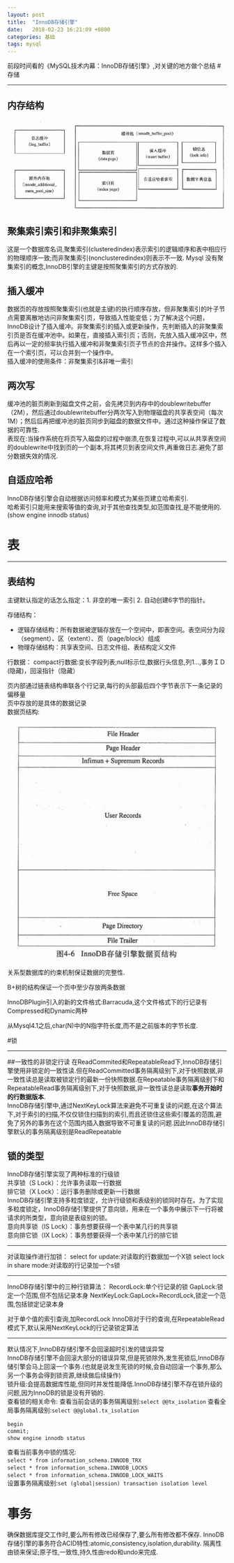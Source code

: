 ```yaml
---
layout: post
title:  "InnoDB存储引擎"
date:   2018-02-23 16:21:09 +0800
categories: 基础
tags: mysql
---
```


前段时间看的《MySQL技术内幕：InnoDB存储引擎》,对关键的地方做个总结
#存储
****
## 内存结构

![](/_pic/201802/InnoDB-store.png)

## 聚集索引索引和非聚集索引
这是一个数据库名词,聚集索引(clusteredindex)表示索引的逻辑顺序和表中相应行的物理顺序一致;而非聚集索引(nonclusteredindex)则表示不一致.
Mysql 没有聚集索引的概念,InnoDB引擎的主键是按照聚集索引的方式存放的.
## 插入缓冲
数据页的存放按照聚集索引(也就是主键)的执行顺序存放，但非聚集索引的叶子节点需要离散地访问非聚集索引页，导致插入性能变低；为了解决这个问题，InnoDB设计了插入缓冲。非聚集索引的插入或更新操作，先判断插入的非聚集索引页是否在缓冲池中。如果在，直接插入索引页；否则，先放入插入缓冲区中，然后再以一定的频率执行插入缓冲和非聚集索引页子节点的合并操作。这样多个插入在一个索引页，可以合并到一个操作中。    
插入缓冲的使用条件：非聚集索引&非唯一索引
## 两次写
缓冲池的脏页刷新到磁盘文件之前，会先拷贝到内存中的doublewritebuffer（2M），然后通过doublewritebuffer分两次写入到物理磁盘的共享表空间（每次1M）；然后后再把缓冲池的脏页同步到磁盘的数据文件中。通过这种操作保证了数据的可靠性.    
表现在:当操作系统在将页写入磁盘的过程中崩溃,在恢复过程中,可以从共享表空间的doublewrite中找到页的一个副本,将其拷贝到表空间文件,再重做日志.避免了部分数据失效的情况.

## 自适应哈希
InnoDB存储引擎会自动根据访问频率和模式为某些页建立哈希索引.     
哈希索引只能用来搜索等值的查询,对于其他查找类型,如范围查找,是不能使用的.(show engine innodb status)

# 表
****
## 表结构
主键默认指定的话怎么指定：1. 非空的唯一索引 2. 自动创建6字节的指针。

存储结构：
  
* 逻辑存储结构：所有数据被逻辑存放在一个空间中，即表空间。表空间分为段（segment）、区（extent）、页（page/block）组成
* 物理存储结构：共享表空间、日志文件组、表结构定义文件

行数据：
compact行数据:变长字段列表;null标示位,数据行头信息,列1...,事务ＩＤ(隐藏)，回滚指针（隐藏）  

页内部通过链表结构串联各个行记录,每行的头部最后四个字节表示下一条记录的偏移量    
页中存放的是具体的数据记录    
数据页结构:

![](/_pic/201802/innodb-page.png)

关系型数据库的约束机制保证数据的完整性.

B+树的结构保证一个页中至少存放两条数据

InnoDBPlugin引入的新的文件格式:Barracuda,这个文件格式下的行记录有Compressed和Dynamic两种

从Mysql4.1之后,char(N)中的N指字符长度,而不是之前版本的字节长度.

#锁
****
##一致性的非锁定行读
在ReadCommited和RepeatableRead下,InnoDB存储引擎使用非锁定的一致性读.但在ReadCommitted事务隔离级别下,对于快照数据,非一致性读总是读取被锁定行的最新一份快照数据.在Repeatable事务隔离级别下和RepeatableRead事务隔离级别下,对于快照数据,非一致性读总是读取**事务开始时的行数据版本**.    
InnoDB存储引擎中,通过NextKeyLock算法来避免不可重复读的问题,在这个算法下,对于索引的扫描,不仅仅锁住扫描到的索引,而且还锁住这些索引覆盖的范围,避免了另外的事务在这个范围内插入数据导致不可重复读的问题.因此InnoDB存储引擎默认的事务隔离级别是ReadRepeatable    
## 锁的类型
InnoDB存储引擎实现了两种标准的行级锁    
共享锁（S Lock）：允许事务读取一行数据    
排它锁（X Lock）：运行事务删除或更新一行数据    
InnoDB存储引擎支持多粒度锁定，允许行级锁和表级别的锁同时存在。为了实现多粒度锁定，InnoDB存储引擎提供了意向锁，用来在一个事务中展示下一行将被请求的所类型，意向锁是表级别的锁。    
意向共享锁（IS Lock）：事务想要获得一个表中某几行的共享锁    
意向排它锁（IX Lock）：事务想要获得一个表中某几行的排它锁    

****
对读取操作进行加锁：
select for update:对读取的行数据加一个X锁
select lock in share mode:对读取的行记录加一个s锁
****
InnoDB存储引擎中的三种行锁算法：
RecordLock:单个行记录的锁
GapLock:锁定一个范围,但不包括记录本身
NextKeyLock:GapLock+RecordLock,锁定一个范围,包括锁定记录本身

对于单个值的索引查询,加RecordLock
InnoDB对于行的查询,在RepeatableRead模式下,默认采用NextKeyLock的行记录锁定算法
****
默认情况下,InnoDB存储引擎不会回滚超时引发的错误异常    
InnoDB存储引擎不会回滚大部分的错误异常,但是死锁除外,发生死锁后,InnoDB存储引擎会马上回滚一个事务.(也就是说发生死锁的时候,会自动回滚一个事务,那么另一个事务会得到锁资源,继续做后续操作)    
锁升级:会提高数据库性能,但同时并发性能降低.InnoDB存储引擎不存在锁升级的问题,因为InnoDB的锁是没有开销的.    
查看锁的相关命令:
查看当前会话的事务隔离级别:`select @@tx_isolation`
查看全局事务隔离级别:`select @@global.tx_isolation`

~~~
begin
commit;
show engine innodb status
~~~    
查看当前事务中锁的情况:    
`select * from information_schema.INNODB_TRX`    
`select * from information_schema.INNODB_LOCKS`    
`select * from information_schema.INNODB_LOCK_WAITS`    
设置事务隔离级别:`set (global|session) transaction isolation level`

# 事务
确保数据库提交工作时,要么所有修改已经保存了,要么所有修改都不保存.
InnoDB存储引擎的事务符合ACID特性:atomic,consistency,isolation,durability.
隔离性由锁来保证;原子性,一致性,持久性由redo和undo来完成.
